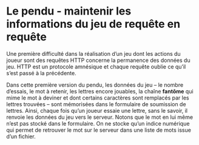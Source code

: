 # Le pendu - maintenir les informations du jeu de requête en requête

Une première difficulté dans la réalisation d’un jeu dont les actions du joueur sont des requêtes HTTP concerne la permanence des données du jeu. HTTP est un protocole amnésique et chaque requête oublie ce qu’il s’est passé à la précédente.

Dans cette première version du pendu, les données du jeu – le nombre d’essais, le mot à retenir, les lettres encore jouables, la chaîne __fantôme__ qui mime le mot à deviner et dont certains caractères sont remplacés par les lettres trouvées – sont mémorisées dans le formulaire de soumission de lettres. Ainsi, chaque fois qu’un joueur essaie une lettre, sans le savoir, il renvoie les données du jeu vers le serveur. Notons que le mot en lui même n’est pas stocké dans le formulaire. On ne stocke qu’un indice numérique qui permet de retrouver le mot sur le serveur dans une liste de mots issue d’un fichier.